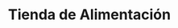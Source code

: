 ---
title: "Tienda de Alimentación"
url: /habana-vieja/tienda-de-alimentacion/
shop: supermercado
---